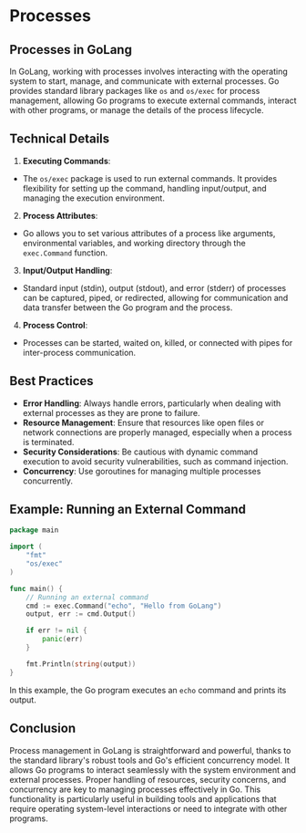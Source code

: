 # Processes

## Processes in GoLang

In GoLang, working with processes involves interacting with the operating system to start, manage, and communicate with
external processes. Go provides standard library packages like `os` and `os/exec` for process management, allowing Go
programs to execute external commands, interact with other programs, or manage the details of the process lifecycle.

## Technical Details

1. **Executing Commands**:

- The `os/exec` package is used to run external commands. It provides flexibility for setting up the command, handling
  input/output, and managing the execution environment.

2. **Process Attributes**:

- Go allows you to set various attributes of a process like arguments, environmental variables, and working directory
  through the `exec.Command` function.

3. **Input/Output Handling**:

- Standard input (stdin), output (stdout), and error (stderr) of processes can be captured, piped, or redirected,
  allowing for communication and data transfer between the Go program and the process.

4. **Process Control**:

- Processes can be started, waited on, killed, or connected with pipes for inter-process communication.

## Best Practices

- **Error Handling**: Always handle errors, particularly when dealing with external processes as they are prone to
  failure.
- **Resource Management**: Ensure that resources like open files or network connections are properly managed, especially
  when a process is terminated.
- **Security Considerations**: Be cautious with dynamic command execution to avoid security vulnerabilities, such as
  command injection.
- **Concurrency**: Use goroutines for managing multiple processes concurrently.

## Example: Running an External Command

```go
package main

import (
    "fmt"
    "os/exec"
)

func main() {
    // Running an external command
    cmd := exec.Command("echo", "Hello from GoLang")
    output, err := cmd.Output()

    if err != nil {
        panic(err)
    }

    fmt.Println(string(output))
}
```

In this example, the Go program executes an `echo` command and prints its output.

## Conclusion

Process management in GoLang is straightforward and powerful, thanks to the standard library's robust tools and Go's
efficient concurrency model. It allows Go programs to interact seamlessly with the system environment and external
processes. Proper handling of resources, security concerns, and concurrency are key to managing processes effectively in
Go. This functionality is particularly useful in building tools and applications that require operating system-level
interactions or need to integrate with other programs.